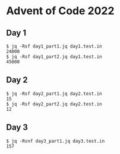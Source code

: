 # Advent of Code 2022

## Day 1

```
$ jq -Rsf day1_part1.jq day1.test.in
24000
$ jq -Rsf day1_part2.jq day1.test.in
45000
```

## Day 2

```
$ jq -Rsf day2_part1.jq day2.test.in
15
$ jq -Rsf day2_part2.jq day2.test.in
12
```

## Day 3

```
$ jq -Rsnf day3_part1.jq day3.test.in
157
```
